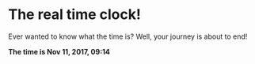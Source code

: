 # The real time clock!

Ever wanted to know what the time is? Well, your journey is about to end!

**The time is Nov 11, 2017, 09:14**